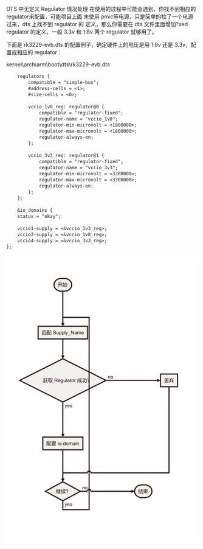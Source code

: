 DTS 中无定义 Regulator 情况处理
在使用的过程中可能会遇到，你找不到相应的regulator来配置，可能项目上面
未使用 pmic等电源，只是简单的拉了一个电源过来，dts 上找不到 regulator 的
定义，那么你需要在 dts 文件里面增加?xed regulator 的定义，一般 3.3v 和 1.8v
两个 regulator 就够用了。



下面是 rk3229-evb.dts 的配置例子，确定硬件上的电压是用 1.8v 还是 3.3v，配
置成相应的 regulator：



kernel\arch\arm\boot\dts\rk3229-evb.dts

```
	regulators {
		compatible = "simple-bus";
		#address-cells = <1>;
		#size-cells = <0>;

		vccio_1v8_reg: regulator@0 {
			compatible = "regulator-fixed";
			regulator-name = "vccio_1v8";
			regulator-min-microvolt = <1800000>;
			regulator-max-microvolt = <1800000>;
			regulator-always-on;
		};

		vccio_3v3_reg: regulator@1 {
			compatible = "regulator-fixed";
			regulator-name = "vccio_3v3";
			regulator-min-microvolt = <3300000>;
			regulator-max-microvolt = <3300000>;
			regulator-always-on;
		};
	};
	
	&io_domains {
	status = "okay";

	vccio1-supply = <&vccio_3v3_reg>;
	vccio2-supply = <&vccio_1v8_reg>;
	vccio4-supply = <&vccio_3v3_reg>;
};
```

![image-20200317233612084](iodomain.assets/image-20200317233612084.png)